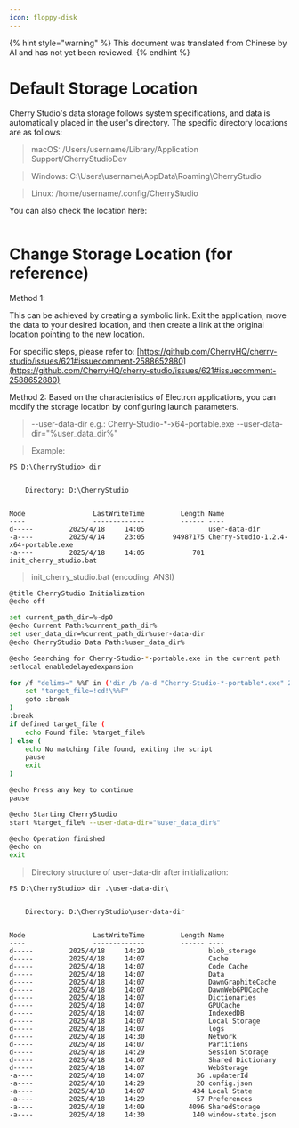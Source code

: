 ```yaml
---
icon: floppy-disk
---
```


{% hint style="warning" %}
This document was translated from Chinese by AI and has not yet been reviewed.
{% endhint %}

# Default Storage Location

Cherry Studio's data storage follows system specifications, and data is automatically placed in the user's directory. The specific directory locations are as follows:

> macOS: /Users/username/Library/Application Support/CherryStudioDev

> Windows: C:\Users\username\AppData\Roaming\CherryStudio

> Linux: /home/username/.config/CherryStudio

You can also check the location here:
<figure><img src="../../.gitbook/assets/image (31).png" alt=""><figcaption></figcaption></figure>



# Change Storage Location (for reference)

Method 1:

This can be achieved by creating a symbolic link. Exit the application, move the data to your desired location, and then create a link at the original location pointing to the new location.

For specific steps, please refer to: [https://github.com/CherryHQ/cherry-studio/issues/621#issuecomment-2588652880](https://github.com/CherryHQ/cherry-studio/issues/621#issuecomment-2588652880)

Method 2:
Based on the characteristics of Electron applications, you can modify the storage location by configuring launch parameters.

> --user-data-dir
> e.g.: Cherry-Studio-*-x64-portable.exe --user-data-dir="%user_data_dir%"

> Example:

```shell
PS D:\CherryStudio> dir


    Directory: D:\CherryStudio


Mode                 LastWriteTime         Length Name
----                 -------------         ------ ----
d-----         2025/4/18     14:05                user-data-dir
-a----         2025/4/14     23:05       94987175 Cherry-Studio-1.2.4-x64-portable.exe
-a----         2025/4/18     14:05            701 init_cherry_studio.bat
```

> init_cherry_studio.bat (encoding: ANSI)

```bash
@title CherryStudio Initialization
@echo off

set current_path_dir=%~dp0
@echo Current Path:%current_path_dir%
set user_data_dir=%current_path_dir%user-data-dir
@echo CherryStudio Data Path:%user_data_dir%

@echo Searching for Cherry-Studio-*-portable.exe in the current path
setlocal enabledelayedexpansion

for /f "delims=" %%F in ('dir /b /a-d "Cherry-Studio-*-portable*.exe" 2^>nul') do ( #This code is adapted for versions downloaded from GitHub and the official website. Please modify it for other versions.
    set "target_file=!cd!\%%F"
    goto :break
)
:break
if defined target_file (
    echo Found file: %target_file%
) else (
    echo No matching file found, exiting the script
    pause
    exit
)

@echo Press any key to continue
pause

@echo Starting CherryStudio
start %target_file% --user-data-dir="%user_data_dir%"

@echo Operation finished
@echo on
exit
```

> Directory structure of user-data-dir after initialization:

```shell
PS D:\CherryStudio> dir .\user-data-dir\


    Directory: D:\CherryStudio\user-data-dir


Mode                 LastWriteTime         Length Name
----                 -------------         ------ ----
d-----         2025/4/18     14:29                blob_storage
d-----         2025/4/18     14:07                Cache
d-----         2025/4/18     14:07                Code Cache
d-----         2025/4/18     14:07                Data
d-----         2025/4/18     14:07                DawnGraphiteCache
d-----         2025/4/18     14:07                DawnWebGPUCache
d-----         2025/4/18     14:07                Dictionaries
d-----         2025/4/18     14:07                GPUCache
d-----         2025/4/18     14:07                IndexedDB
d-----         2025/4/18     14:07                Local Storage
d-----         2025/4/18     14:07                logs
d-----         2025/4/18     14:30                Network
d-----         2025/4/18     14:07                Partitions
d-----         2025/4/18     14:29                Session Storage
d-----         2025/4/18     14:07                Shared Dictionary
d-----         2025/4/18     14:07                WebStorage
-a----         2025/4/18     14:07             36 .updaterId
-a----         2025/4/18     14:29             20 config.json
-a----         2025/4/18     14:07            434 Local State
-a----         2025/4/18     14:29             57 Preferences
-a----         2025/4/18     14:09           4096 SharedStorage
-a----         2025/4/18     14:30            140 window-state.json
```